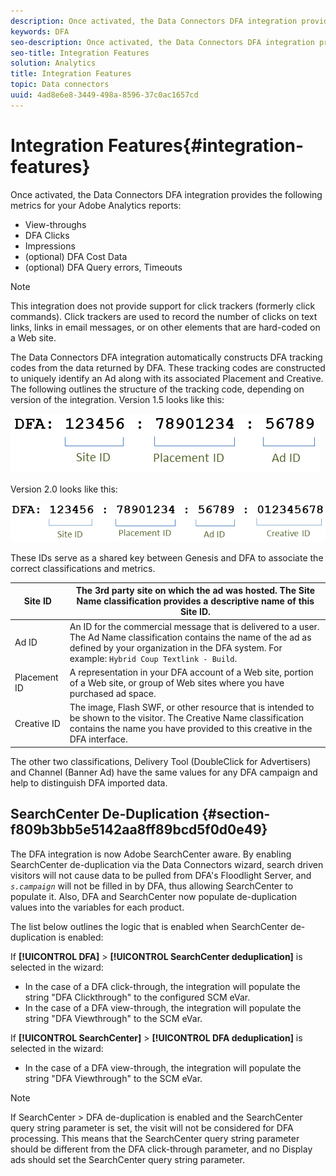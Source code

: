 ```yaml
---
description: Once activated, the Data Connectors DFA integration provides the following metrics for your Adobe Analytics reports 
keywords: DFA
seo-description: Once activated, the Data Connectors DFA integration provides the following metrics for your Adobe Analytics reports 
seo-title: Integration Features
solution: Analytics
title: Integration Features
topic: Data connectors
uuid: 4ad8e6e8-3449-498a-8596-37c0ac1657cd
---
```


# Integration Features{#integration-features}

Once activated, the Data Connectors DFA integration provides the following metrics for your Adobe Analytics reports:

* View-throughs 
* DFA Clicks 
* Impressions 
* (optional) DFA Cost Data 
* (optional) DFA Query errors, Timeouts

>[!NOTE]
>
>This integration does not provide support for click trackers (formerly click commands). Click trackers are used to record the number of clicks on text links, links in email messages, or on other elements that are hard-coded on a Web site.

The Data Connectors DFA integration automatically constructs DFA tracking codes from the data returned by DFA. These tracking codes are constructed to uniquely identify an Ad along with its associated Placement and Creative. The following outlines the structure of the tracking code, depending on version of the integration. Version 1.5 looks like this:

![](assets/DFA_id_struct1_5.png)

Version 2.0 looks like this:

![](assets/DFA_id_struct2.png)

These IDs serve as a shared key between Genesis and DFA to associate the correct classifications and metrics. 

|  Site ID  | The 3rd party site on which the ad was hosted. The Site Name classification provides a descriptive name of this Site ID.  |
|---|---|
|  Ad ID  |An ID for the commercial message that is delivered to a user. The Ad Name classification contains the name of the ad as defined by your organization in the DFA system. For example: `Hybrid Coup Textlink - Build`.  |
|  Placement ID  | A representation in your DFA account of a Web site, portion of a Web site, or group of Web sites where you have purchased ad space.  |
|  Creative ID  | The image, Flash SWF, or other resource that is intended to be shown to the visitor. The Creative Name classification contains the name you have provided to this creative in the DFA interface.  |

The other two classifications, Delivery Tool (DoubleClick for Advertisers) and Channel (Banner Ad) have the same values for any DFA campaign and help to distinguish DFA imported data.

## SearchCenter De-Duplication {#section-f809b3bb5e5142aa8ff89bcd5f0d0e49}

The DFA integration is now Adobe SearchCenter aware. By enabling SearchCenter de-duplication via the Data Connectors wizard, search driven visitors will not cause data to be pulled from DFA's Floodlight Server, and *`s.campaign`* will not be filled in by DFA, thus allowing SearchCenter to populate it. Also, DFA and SearchCenter now populate de-duplication values into the variables for each product.

The list below outlines the logic that is enabled when SearchCenter de-duplication is enabled:

If **[!UICONTROL DFA]** > **[!UICONTROL SearchCenter deduplication]** is selected in the wizard:

* In the case of a DFA click-through, the integration will populate the string "DFA Clickthrough" to the configured SCM eVar. 
* In the case of a DFA view-through, the integration will populate the string "DFA Viewthrough" to the SCM eVar.

If **[!UICONTROL SearchCenter]** > **[!UICONTROL DFA deduplication]** is selected in the wizard:

* In the case of a DFA view-through, the integration will populate the string "DFA Viewthrough" to the SCM eVar.

>[!NOTE]
>
>If SearchCenter > DFA de-duplication is enabled and the SearchCenter query string parameter is set, the visit will not be considered for DFA processing. This means that the SearchCenter query string parameter should be different from the DFA click-through parameter, and no Display ads should set the SearchCenter query string parameter.

